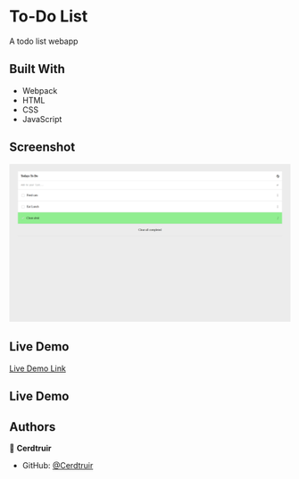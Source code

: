 # To-Do List

A todo list webapp 

## Built With

- Webpack
- HTML
- CSS
- JavaScript

## Screenshot

![screenshot](/src/Screenshot.png)

## Live Demo

[Live Demo Link](https://luminous-mandazi-6facd5.netlify.app/)

## Live Demo


## Authors

👤 **Cerdtruir**

- GitHub: [@Cerdtruir](https://github.com/Cerdtruir)
